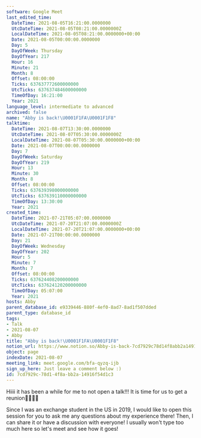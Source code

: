 ```yaml
---
software: Google Meet
last_edited_time:
  DateTime: 2021-08-05T16:21:00.0000000
  UtcDateTime: 2021-08-05T08:21:00.0000000Z
  LocalDateTime: 2021-08-05T08:21:00.0000000+00:00
  Date: 2021-08-05T00:00:00.0000000
  Day: 5
  DayOfWeek: Thursday
  DayOfYear: 217
  Hour: 16
  Minute: 21
  Month: 8
  Offset: 08:00:00
  Ticks: 637637772600000000
  UtcTicks: 637637484600000000
  TimeOfDay: 16:21:00
  Year: 2021
language_level: intermediate to advanced
archived: false
name: "Abby is back!\U0001F1FA\U0001F1F8"
talktime:
  DateTime: 2021-08-07T13:30:00.0000000
  UtcDateTime: 2021-08-07T05:30:00.0000000Z
  LocalDateTime: 2021-08-07T05:30:00.0000000+00:00
  Date: 2021-08-07T00:00:00.0000000
  Day: 7
  DayOfWeek: Saturday
  DayOfYear: 219
  Hour: 13
  Minute: 30
  Month: 8
  Offset: 08:00:00
  Ticks: 637639398000000000
  UtcTicks: 637639110000000000
  TimeOfDay: 13:30:00
  Year: 2021
created_time:
  DateTime: 2021-07-21T05:07:00.0000000
  UtcDateTime: 2021-07-20T21:07:00.0000000Z
  LocalDateTime: 2021-07-20T21:07:00.0000000+00:00
  Date: 2021-07-21T00:00:00.0000000
  Day: 21
  DayOfWeek: Wednesday
  DayOfYear: 202
  Hour: 5
  Minute: 7
  Month: 7
  Offset: 08:00:00
  Ticks: 637624408200000000
  UtcTicks: 637624120200000000
  TimeOfDay: 05:07:00
  Year: 2021
hosts: Abby
parent_database_id: e9339446-880f-4ef0-8ad7-8ad1f507dded
parent_type: database_id
tags:
- Talk
- 2021-08-07
- Abby
title: "Abby is back!\U0001F1FA\U0001F1F8"
notion_url: https://www.notion.so/Abby-is-back-7cd7929c78d14f8abb2a14916f54d1c3
object: page
indexDate: 2021-08-07
meeting_link: meet.google.com/bfa-qyzq-ijb
sign_up_here: Just leave a comment below :)
id: 7cd7929c-78d1-4f8a-bb2a-14916f54d1c3
---
```


Hiiii it has been a while for me to not open a talk!!!
It is time for us to get a reunion🥰🥰👌🏻

Since I was an exchange student in the US in 2019, I would like to open this session for you to ask me any questions about my experience there! Then, I can share it or have a discussion with everyone! I usually won't type too much here so let's meet and see how it goes!







